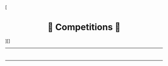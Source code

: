 [<h1 align = "center">:rocket: Competitions :facepunch:</h1>][]

---
#

---
[1]: https://github.com/Jie-Yuan/DataCompetitions
